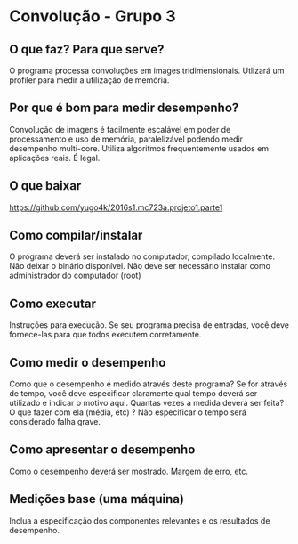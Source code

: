 # Convolução - Grupo 3
## O que faz? Para que serve?
O programa processa convoluções em images tridimensionais. Utlizará um profiler para medir a utilização de memória.
## Por que é bom para medir desempenho?
Convolução de imagens é facilmente escalável em poder de processamento e uso de memória, paralelizável podendo medir desempenho multi-core. Utiliza algoritmos frequentemente usados em aplicações reais. É legal.
## O que baixar
https://github.com/yugo4k/2016s1.mc723a.projeto1.parte1
## Como compilar/instalar
O programa deverá ser instalado no computador, compilado localmente. Não deixar o binário disponível. Não deve ser necessário instalar como administrador do computador (root)
## Como executar
Instruções para execução. Se seu programa precisa de entradas, você deve fornece-las para que todos executem corretamente.
## Como medir o desempenho
Como que o desempenho é medido através deste programa? Se for através de tempo, você deve especificar claramente qual tempo deverá ser utilizado e indicar o motivo aqui. Quantas vezes a medida deverá ser feita? O que fazer com ela (média, etc) ? Não especificar o tempo será considerado falha grave.
## Como apresentar o desempenho
Como o desempenho deverá ser mostrado. Margem de erro, etc. 
## Medições base (uma máquina)
Inclua a especificação dos componentes relevantes e os resultados de desempenho.